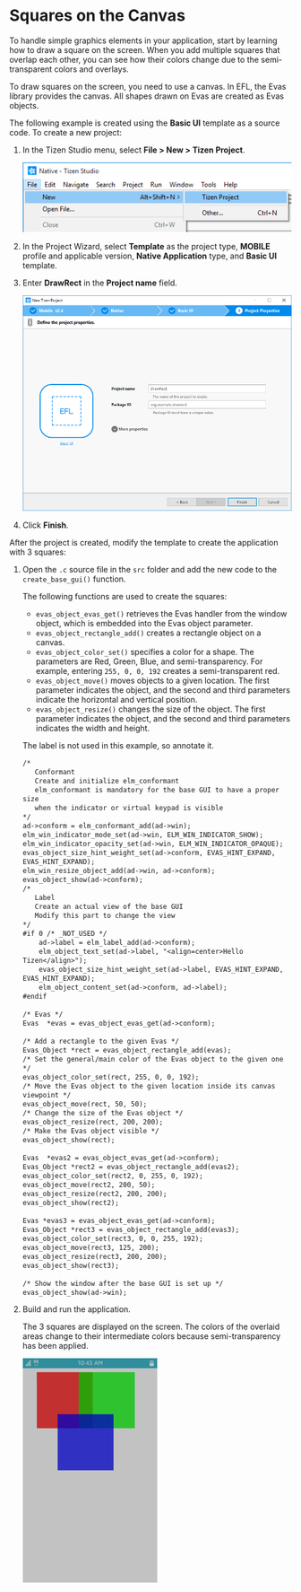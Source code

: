 Squares on the Canvas
=====================

To handle simple graphics elements in your application, start by
learning how to draw a square on the screen. When you add multiple
squares that overlap each other, you can see how their colors change due
to the semi-transparent colors and overlays.

To draw squares on the screen, you need to use a canvas. In EFL, the
Evas library provides the canvas. All shapes drawn on Evas are created
as Evas objects.

The following example is created using the **Basic UI** template as a
source code. To create a new project:

1.  In the Tizen Studio menu, select **File &gt; New &gt; Tizen
    Project**.

    ![Open the Project Wizard](./media/graphics_project.png)

2. In the Project Wizard, select **Template** as the project type,
    **MOBILE** profile and applicable version, **Native Application**
    type, and **Basic UI** template.
3. Enter **DrawRect** in the **Project name** field.

    ![Create the project](./media/graphics_project_create.png)

4. Click **Finish**.

After the project is created, modify the template to create the
application with 3 squares:

1.  Open the `.c` source file in the `src` folder and add the new code
    to the `create_base_gui()` function.

    The following functions are used to create the squares:

    -   `evas_object_evas_get()` retrieves the Evas handler from the
        window object, which is embedded into the Evas object parameter.
    -   `evas_object_rectangle_add()` creates a rectangle object on
        a canvas.
    -   `evas_object_color_set()` specifies a color for a shape. The
        parameters are Red, Green, Blue, and semi-transparency. For
        example, entering `255, 0, 0, 192` creates a
        semi-transparent red.
    -   `evas_object_move()` moves objects to a given location. The
        first parameter indicates the object, and the second and third
        parameters indicate the horizontal and vertical position.
    -   `evas_object_resize()` changes the size of the object. The first
        parameter indicates the object, and the second and third
        parameters indicates the width and height.

    The label is not used in this example, so annotate it.

    ```
    /*
       Conformant
       Create and initialize elm_conformant
       elm_conformant is mandatory for the base GUI to have a proper size
       when the indicator or virtual keypad is visible
    */
    ad->conform = elm_conformant_add(ad->win);
    elm_win_indicator_mode_set(ad->win, ELM_WIN_INDICATOR_SHOW);
    elm_win_indicator_opacity_set(ad->win, ELM_WIN_INDICATOR_OPAQUE);
    evas_object_size_hint_weight_set(ad->conform, EVAS_HINT_EXPAND, EVAS_HINT_EXPAND);
    elm_win_resize_object_add(ad->win, ad->conform);
    evas_object_show(ad->conform);
    /*
       Label
       Create an actual view of the base GUI
       Modify this part to change the view
    */
    #if 0 /* _NOT_USED */
        ad->label = elm_label_add(ad->conform);
        elm_object_text_set(ad->label, "<align=center>Hello Tizen</align>");
        evas_object_size_hint_weight_set(ad->label, EVAS_HINT_EXPAND, EVAS_HINT_EXPAND);
        elm_object_content_set(ad->conform, ad->label);
    #endif

    /* Evas */
    Evas  *evas = evas_object_evas_get(ad->conform);

    /* Add a rectangle to the given Evas */
    Evas_Object *rect = evas_object_rectangle_add(evas);
    /* Set the general/main color of the Evas object to the given one */
    evas_object_color_set(rect, 255, 0, 0, 192);
    /* Move the Evas object to the given location inside its canvas viewpoint */
    evas_object_move(rect, 50, 50);
    /* Change the size of the Evas object */
    evas_object_resize(rect, 200, 200);
    /* Make the Evas object visible */
    evas_object_show(rect);

    Evas  *evas2 = evas_object_evas_get(ad->conform);
    Evas_Object *rect2 = evas_object_rectangle_add(evas2);
    evas_object_color_set(rect2, 0, 255, 0, 192);
    evas_object_move(rect2, 200, 50);
    evas_object_resize(rect2, 200, 200);
    evas_object_show(rect2);

    Evas *evas3 = evas_object_evas_get(ad->conform);
    Evas_Object *rect3 = evas_object_rectangle_add(evas3);
    evas_object_color_set(rect3, 0, 0, 255, 192);
    evas_object_move(rect3, 125, 200);
    evas_object_resize(rect3, 200, 200);
    evas_object_show(rect3);

    /* Show the window after the base GUI is set up */
    evas_object_show(ad->win);
    ```

2. Build and run the application.

    The 3 squares are displayed on the screen. The colors of the
    overlaid areas change to their intermediate colors because
    semi-transparency has been applied.

    ![Create the project](./media/graphics_squares.png)


